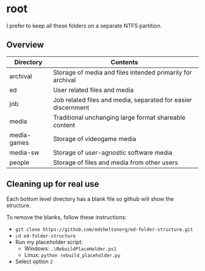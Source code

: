 # root

I prefer to keep all these folders on a separate NTFS partition.

## Overview

| Directory | Contents                                                     |
| ---------- | ------------------------------------------------------------ |
| archival | Storage of media and files intended primarily for archival |
| ed | User related files and media |
| job   | Job related files and media, separated for easier discernment |
| media | Traditional unchanging large format shareable content |
| media-games | Storage of videogame media |
| media-sw | Storage of user-agnostic software media |
| people | Storage of files and media from other users |

## Cleaning up for real use

Each bottom level directory has a blank file so github will show the structure.

To remove the blanks, follow these instructions:

- `git clone https://github.com/edsheltonorg/ed-folder-structure.git`
- `cd ed-folder-structure`
- Run my placeholder script:
    - Windows: `.\RebuildPlaceHolder.ps1`
    - Linux: `python rebuild_placeholder.py`
- Select option `2`
